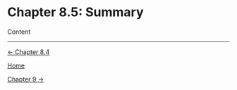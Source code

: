 # Chapter 8.5: Summary

Content

---

[← Chapter 8.4](Chapter%208%20%20d7dbc.md)

[Home](../../AiredDev%20b02d5/Notes%20on%20M%2061e3e.md)

[Chapter 9 →](../Chapter%209%20f16a6/Chapter%209%20%20b617e.md)